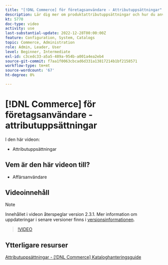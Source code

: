 ```yaml
---
title: "[!DNL Commerce] för företagsanvändare - Attributuppsättningar"
description: Lär dig mer om produktattributuppsättningar och hur du använder dem i din katalog.
kt: 5770
doc-type: video
activity: use
last-substantial-update: 2022-12-28T00:00:00Z
feature: Configuration, System, Catalogs
topic: Commerce, Administration
role: Admin, Leader, User
level: Beginner, Intermediate
exl-id: c3cedc33-a5a5-489a-954b-a001a4ea2eb4
source-git-commit: f7aa1f0063cbcad6d331a13817214b1bf2158571
workflow-type: tm+mt
source-wordcount: '67'
ht-degree: 0%

---
```


# [!DNL Commerce] för företagsanvändare - attributuppsättningar

I den här videon:

- Attributuppsättningar

## Vem är den här videon till?

- Affärsanvändare

## Videoinnehåll

>[!NOTE]
>
>Innehållet i videon återspeglar version 2.3.1. Mer information om uppdateringar i senare versioner finns i [versionsinformationen](https://experienceleague.adobe.com/docs/commerce-operations/release/notes/overview.html?lang=sv-SE).

>[!VIDEO](https://video.tv.adobe.com/v/35955?quality=12&learn=on)

## Ytterligare resurser

[Attributuppsättningar - [!DNL Commerce] Kataloghanteringsguide](https://experienceleague.adobe.com/docs/commerce-admin/catalog/product-attributes/create/attribute-sets.html?lang=sv-SE)
